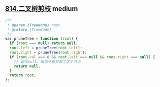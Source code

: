 ## [814.二叉树剪枝](https://leetcode.cn/problems/binary-tree-pruning/) <Badge type="warning">medium</Badge>


```js
/**
 * @param {TreeNode} root
 * @return {TreeNode}
 */
var pruneTree = function (root) {
  if (root === null) return null;
  root.left = pruneTree(root.left);
  root.right = pruneTree(root.right);
  if (root.val === 0 && root.left === null && root.right === null) {
    // 返回null，相当于裁剪掉了这个节点
    return null;
  }
  return root;
};
```
